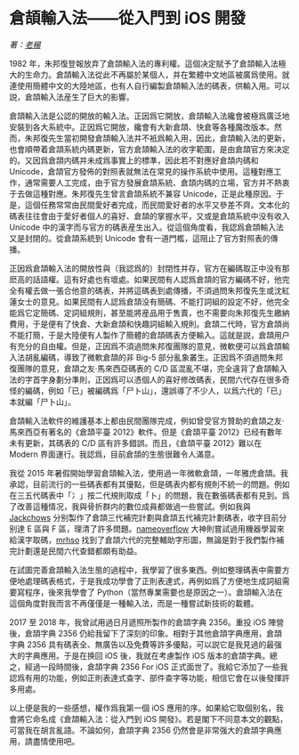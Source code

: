 # 倉頡輸入法——從入門到 iOS 開發
_著：[老楊](https://github.com/Arthurmcarthur)_

1982 年，朱邦復登報放弃了倉頡輸入法的專利權。這個决定賦予了倉頡輸入法極大的生命力。倉頡輸入法從此不再屬於某個人，并在繁體中文地區被廣爲使用。就連使用簡體中文的大陸地區，也有人自行編製倉頡輸入法的碼表，供輸入用。可以説，倉頡輸入法産生了巨大的影響。

倉頡輸入法是公認的開放的輸入法。正因爲它開放，倉頡輸入法纔會被極爲廣泛地安裝到各大系統中。正因爲它開放，纔會有大新倉頡、快倉等各種魔改版本。然而，朱邦復先生當初開發倉頡輸入法并不衹爲輸入用，因此，倉頡輸入法的更新，也會順帶着倉頡系統内碼更新，官方倉頡輸入法的收字範圍，是由倉頡官方來决定的。又因爲倉頡内碼并未成爲事實上的標準，因此若不對應好倉頡内碼和 Unicode，倉頡官方發佈的對照表就無法在常見的操作系統中使用。這種對應工作，通常需要人工完成，由于官方發展倉頡系統、倉頡内碼的立場，官方并不熱衷于去做這種對應。朱邦復先生曾言倉頡系統不兼容 Unicode，正是此種原因。于是，這個任務常常由民間愛好者完成，而民間愛好者的水平又參差不齊。文本化的碼表往往會由于愛好者個人的喜好、倉頡的掌握水平，又或是倉頡系統中没有收入 Unicode 中的漢字而与官方的碼表産生出入。從這個角度看，我認爲倉頡輸入法又是封閉的。從倉頡系統到 Unicode 會有一道門檻，這阻止了官方對照表的傳播。

正因爲倉頡輸入法的開放性與（我認爲的）封閉性并存，官方在編碼取正中没有那麽高的話語權。這有好處也有壞處。如果民間有人認爲倉頡的官方編碼不好，他完全有權去做一張合他意的碼表，并將這碼表到處傳播，不須過問朱邦復先生或沈紅蓮女士的意見。如果民間有人認爲倉頡没有簡碼、不能打詞組的設定不好，他完全能爲它定簡碼、定詞組規則，甚至能將産品用于售賣，也不需要向朱邦復先生繳納費用，于是便有了快倉、大新倉頡和快趣詞組輸入規則。倉頡二代時，官方倉頡尚不能打簡，于是大陸便有人製作了簡體的倉頡碼表方便輸入。這就是説，倉頡用户有充分的自由權。但是，正因爲不須過問朱邦復團隊的意見，微軟便可以爲倉頡輸入法胡亂編碼，導致了微軟倉頡的非 Big-5 部分亂象叢生。正因爲不須過問朱邦復團隊的意見，倉頡之友·馬來西亞碼表的 C/D 區混亂不堪，完全違背了倉頡輸入法的字首字身劃分準則，正因爲可以憑個人的喜好修改碼表，民間六代存在很多奇怪的編碼，例如「已」被編碼爲「尸卜山」，還誤導了不少人，以爲六代的「已」本就編「尸卜山」。

倉頡輸入法軟件的維護基本上都由民間團隊完成，例如曾受官方贊助的倉頡之友·馬來西亞有著名的《倉頡平臺 2012》軟件。但是《倉頡平臺 2012》已经有數年未有更新，其碼表的 C/D 區有許多錯誤。而且，《倉頡平臺 2012》難以在 Modern 界面運行。我認爲，目前倉頡的生態很難令人滿意。

我從 2015 年暑假開始學習倉頡輸入法，使用過一年微軟倉頡，一年雅虎倉頡。我承認，目前流行的一些碼表都有其優點，但是碼表内都有規則不統一的問題。例如在三五代碼表中「冫」按二代規則取成「卜」的問題，我在數張碼表都有見到。爲了改善這種情况，我與骨折群内的數位成員都做過一些嘗試。例如我與 [Jackchows](https://github.com/Jackchows) 分别製作了倉頡三代補完計劃與倉頡五代補完計劃碼表，收字目前分别達 E 區與 F 區，理清了許多問題。[nameoverflow](https://github.com/nameoverflow) 大神則嘗試過用機器學習來給漢字取碼，[mrhso](https://github.com/mrhso) 找到了倉頡六代的完整輔助字形圖，無論是對于我們製作補完計劃還是民間六代查錯都頗有助益。

在試圖完善倉頡輸入法生態的過程中，我學習了很多東西。例如整理碼表中需要方便地處理碼表格式，于是我成功學會了正則表達式，再例如爲了方便地生成詞組需要寫程序，後來我學會了 Python（當然專業需要也是原因之一）。倉頡輸入法在這個角度對我而言不再僅僅是一種輸入法，而是一種嘗試新技術的載體。

2017 至 2018 年，我曾試用過日月遞照所製作的倉頡字典 2356。重投 iOS 陣營後，倉頡字典 2356 仍給我留下了深刻的印象。相對于其他倉頡字典應用，倉頡字典 2356 具有碼表全、無廣告以及免費等許多優點，可以説它是我見過的最强大的字典應用。于是在换回 iOS 後，我就在考慮製作 iOS 版本的倉頡字典。總之，經過一段時間後，倉頡字典 2356 For iOS 正式面世了。我給它添加了一些我認爲有用的功能，例如正則表達式查字、部件查字等功能，相信它會在以後發揮許多用處。

以上便是我的一些感想，權作爲我第一個 iOS 應用的序。如果給它取個别名，我會將它命名成《倉頡輸入法：從入門到 iOS 開發》。若是閣下不同意本文的觀點，可當我在胡言亂語。不論如何，倉頡字典 2356 仍然會是非常强大的倉頡字典應用，請盡情使用吧。
